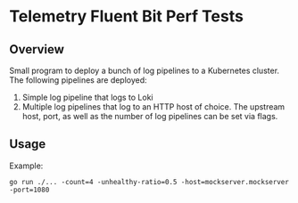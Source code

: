 # Telemetry Fluent Bit Perf Tests

## Overview

Small program to deploy a bunch of log pipelines to a Kubernetes cluster. The following pipelines are deployed:
1. Simple log pipeline that logs to Loki
2. Multiple log pipelines that log to an HTTP host of choice. The upstream host, port, as well as the number of log pipelines can be set via flags. 

## Usage

Example:
```
go run ./... -count=4 -unhealthy-ratio=0.5 -host=mockserver.mockserver -port=1080
```
